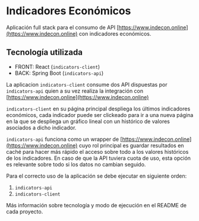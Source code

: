 # Indicadores Económicos

Aplicación full stack para el consumo de API [https://www.indecon.online](https://www.indecon.online) con indicadores económicos.

## Tecnología utilizada

- FRONT: React (`indicators-client`)
- BACK: Spring Boot (`indicators-api`)

La aplicacion `indicators-client` consume dos API dispuestas por `indicators-api` quien a su vez realiza la integración con [https://www.indecon.online](https://www.indecon.online)

`indicators-client` en su página principal despliega los últimos indicadores económicos, cada indicador puede ser clickeado para ir a una nueva página en la que se despliega un gráfico lineal con un histórico de valores asociados a dicho indicador.

`indicators-api` funciona como un wrapper de [https://www.indecon.online](https://www.indecon.online) cuyo rol principal es guardar resultados en caché para hacer más rápido el acceso sobre todo a los valores históricos de los indicadores. En caso de que la API tuviera cuota de uso, esta opción es relevante sobre todo si los datos no cambian seguido.

Para el correcto uso de la aplicación se debe ejecutar en siguiente orden:

1. `indicators-api`
2. `indicators-client`

Más información sobre tecnología y modo de ejecución en el README de cada proyecto.
